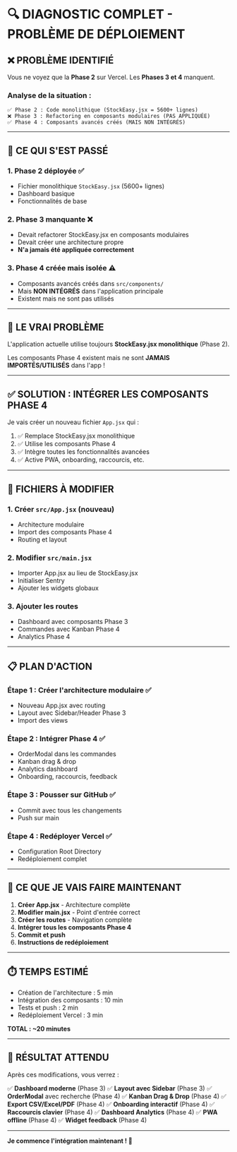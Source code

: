 # 🔍 DIAGNOSTIC COMPLET - PROBLÈME DE DÉPLOIEMENT

## ❌ PROBLÈME IDENTIFIÉ

Vous ne voyez que la **Phase 2** sur Vercel. Les **Phases 3 et 4** manquent.

### Analyse de la situation :

```
✅ Phase 2 : Code monolithique (StockEasy.jsx = 5600+ lignes)
❌ Phase 3 : Refactoring en composants modulaires (PAS APPLIQUÉE)
✅ Phase 4 : Composants avancés créés (MAIS NON INTÉGRÉS)
```

---

## 🔎 CE QUI S'EST PASSÉ

### 1. Phase 2 déployée ✅
- Fichier monolithique `StockEasy.jsx` (5600+ lignes)
- Dashboard basique
- Fonctionnalités de base

### 2. Phase 3 manquante ❌
- Devait refactorer StockEasy.jsx en composants modulaires
- Devait créer une architecture propre
- **N'a jamais été appliquée correctement**

### 3. Phase 4 créée mais isolée ⚠️
- Composants avancés créés dans `src/components/`
- Mais **NON INTÉGRÉS** dans l'application principale
- Existent mais ne sont pas utilisés

---

## 🚨 LE VRAI PROBLÈME

L'application actuelle utilise toujours **StockEasy.jsx monolithique** (Phase 2).

Les composants Phase 4 existent mais ne sont **JAMAIS IMPORTÉS/UTILISÉS** dans l'app !

---

## ✅ SOLUTION : INTÉGRER LES COMPOSANTS PHASE 4

Je vais créer un nouveau fichier `App.jsx` qui :

1. ✅ Remplace StockEasy.jsx monolithique
2. ✅ Utilise les composants Phase 4
3. ✅ Intègre toutes les fonctionnalités avancées
4. ✅ Active PWA, onboarding, raccourcis, etc.

---

## 🎯 FICHIERS À MODIFIER

### 1. Créer `src/App.jsx` (nouveau)
- Architecture modulaire
- Import des composants Phase 4
- Routing et layout

### 2. Modifier `src/main.jsx`
- Importer App.jsx au lieu de StockEasy.jsx
- Initialiser Sentry
- Ajouter les widgets globaux

### 3. Ajouter les routes
- Dashboard avec composants Phase 3
- Commandes avec Kanban Phase 4
- Analytics Phase 4

---

## 📋 PLAN D'ACTION

### Étape 1 : Créer l'architecture modulaire ✅
- Nouveau App.jsx avec routing
- Layout avec Sidebar/Header Phase 3
- Import des views

### Étape 2 : Intégrer Phase 4 ✅
- OrderModal dans les commandes
- Kanban drag & drop
- Analytics dashboard
- Onboarding, raccourcis, feedback

### Étape 3 : Pousser sur GitHub ✅
- Commit avec tous les changements
- Push sur main

### Étape 4 : Redéployer Vercel ✅
- Configuration Root Directory
- Redéploiement complet

---

## 🔧 CE QUE JE VAIS FAIRE MAINTENANT

1. **Créer App.jsx** - Architecture complète
2. **Modifier main.jsx** - Point d'entrée correct
3. **Créer les routes** - Navigation complète
4. **Intégrer tous les composants Phase 4**
5. **Commit et push**
6. **Instructions de redéploiement**

---

## ⏱️ TEMPS ESTIMÉ

- Création de l'architecture : 5 min
- Intégration des composants : 10 min
- Tests et push : 2 min
- Redéploiement Vercel : 3 min

**TOTAL : ~20 minutes**

---

## 🎯 RÉSULTAT ATTENDU

Après ces modifications, vous verrez :

✅ **Dashboard moderne** (Phase 3)
✅ **Layout avec Sidebar** (Phase 3)
✅ **OrderModal** avec recherche (Phase 4)
✅ **Kanban Drag & Drop** (Phase 4)
✅ **Export CSV/Excel/PDF** (Phase 4)
✅ **Onboarding interactif** (Phase 4)
✅ **Raccourcis clavier** (Phase 4)
✅ **Dashboard Analytics** (Phase 4)
✅ **PWA offline** (Phase 4)
✅ **Widget feedback** (Phase 4)

---

**Je commence l'intégration maintenant ! 🚀**
